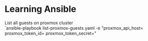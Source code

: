 # Learning Ansible


List all guests on proxmox cluster  
`ansible-playbook list-proxmox-guests.yaml -e "proxmox_api_host=<REPLACE ME> proxmox_token_id=<REPLACE ME> proxmox_token_secret=<REPLACE ME>"
